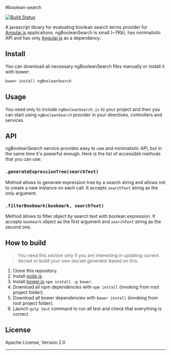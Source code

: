 #boolean-search

[![Build Status](https://travis-ci.org/artemgrygor/boolean-search.svg?branch=master)](https://travis-ci.org/artemgrygor/boolean-search)

A javascript library for evaluating boolean search terms provider for [Angular.js](http://angularjs.org/) applications.
ngBooleanSearch is small (~7Kb), has minimalistic API and has only [Angular.js](http://angularjs.org/) as a dependency.

## Install
You can download all necessary ngBooleanSearch files manually or install it with bower:

```bash
bower install ngBooleanSearch
```

## Usage
You need only to include ``ngBooleanSearch.js`` to your project and then you can start using ``ngBooleanSearch`` provider in your directives, controllers and services.

## API

ngBooleanSearch service provides easy to use and minimalistic API, but in the same time it's powerful enough. Here is the list of accessible methods that you can use:

### ``.generateExpressionTree(searchText)``

Method allows to generate expression tree by a search string and allows not to create a new instance on each call. It accepts ``searchText`` string as the only argument.

### ``.filterBookmark(bookmark, searchText)``

Method allows to filter object by search text with boolean expression. It accepts ``bookmark`` object as the first argument and ``searchText`` string as the second one.

## How to build
> You need this section only if you are interesting in updating current docset or build your own docset generator based on this.

1. Clone this repository.
2. Install [node.js](http://nodejs.org/).
2. Install [bower.io](http://bower.io/) `npm install -g bower`.
3. Download all npm dependencies with `npm install` (invoking from root project folder).
4. Download all bower dependencies with `bower install` (invoking from root project folder).
5. Launch `gulp test` command to run all test and check that everything is correct.

## License
Apache License, Version 2.0

***
